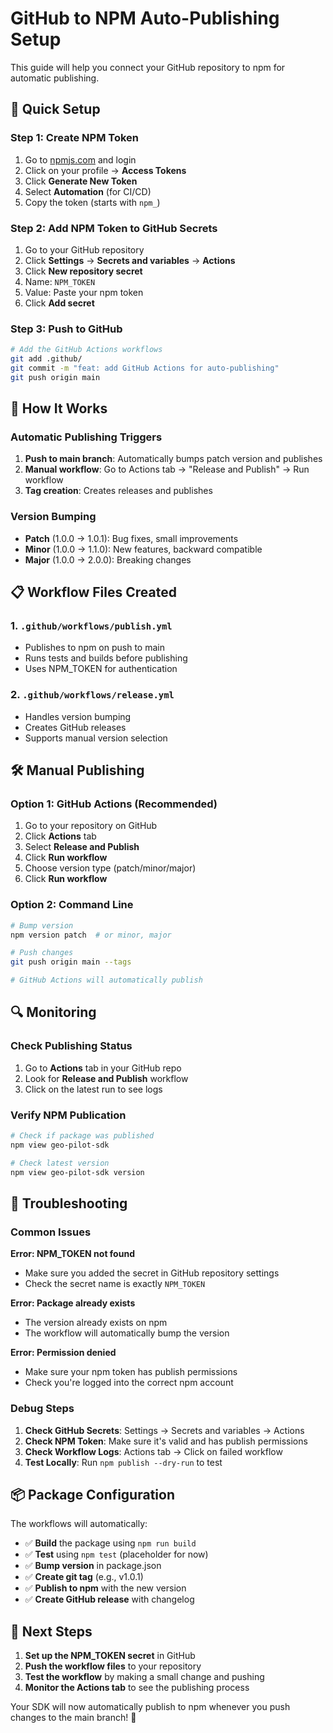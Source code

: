 # GitHub to NPM Auto-Publishing Setup

This guide will help you connect your GitHub repository to npm for automatic publishing.

## 🚀 **Quick Setup**

### **Step 1: Create NPM Token**

1. Go to [npmjs.com](https://www.npmjs.com) and login
2. Click on your profile → **Access Tokens**
3. Click **Generate New Token**
4. Select **Automation** (for CI/CD)
5. Copy the token (starts with `npm_`)

### **Step 2: Add NPM Token to GitHub Secrets**

1. Go to your GitHub repository
2. Click **Settings** → **Secrets and variables** → **Actions**
3. Click **New repository secret**
4. Name: `NPM_TOKEN`
5. Value: Paste your npm token
6. Click **Add secret**

### **Step 3: Push to GitHub**

```bash
# Add the GitHub Actions workflows
git add .github/
git commit -m "feat: add GitHub Actions for auto-publishing"
git push origin main
```

## 🔄 **How It Works**

### **Automatic Publishing Triggers**

1. **Push to main branch**: Automatically bumps patch version and publishes
2. **Manual workflow**: Go to Actions tab → "Release and Publish" → Run workflow
3. **Tag creation**: Creates releases and publishes

### **Version Bumping**

- **Patch** (1.0.0 → 1.0.1): Bug fixes, small improvements
- **Minor** (1.0.0 → 1.1.0): New features, backward compatible
- **Major** (1.0.0 → 2.0.0): Breaking changes

## 📋 **Workflow Files Created**

### **1. `.github/workflows/publish.yml`**
- Publishes to npm on push to main
- Runs tests and builds before publishing
- Uses NPM_TOKEN for authentication

### **2. `.github/workflows/release.yml`**
- Handles version bumping
- Creates GitHub releases
- Supports manual version selection

## 🛠 **Manual Publishing**

### **Option 1: GitHub Actions (Recommended)**
1. Go to your repository on GitHub
2. Click **Actions** tab
3. Select **Release and Publish**
4. Click **Run workflow**
5. Choose version type (patch/minor/major)
6. Click **Run workflow**

### **Option 2: Command Line**
```bash
# Bump version
npm version patch  # or minor, major

# Push changes
git push origin main --tags

# GitHub Actions will automatically publish
```

## 🔍 **Monitoring**

### **Check Publishing Status**
1. Go to **Actions** tab in your GitHub repo
2. Look for **Release and Publish** workflow
3. Click on the latest run to see logs

### **Verify NPM Publication**
```bash
# Check if package was published
npm view geo-pilot-sdk

# Check latest version
npm view geo-pilot-sdk version
```

## 🚨 **Troubleshooting**

### **Common Issues**

**Error: NPM_TOKEN not found**
- Make sure you added the secret in GitHub repository settings
- Check the secret name is exactly `NPM_TOKEN`

**Error: Package already exists**
- The version already exists on npm
- The workflow will automatically bump the version

**Error: Permission denied**
- Make sure your npm token has publish permissions
- Check you're logged into the correct npm account

### **Debug Steps**

1. **Check GitHub Secrets**: Settings → Secrets and variables → Actions
2. **Check NPM Token**: Make sure it's valid and has publish permissions
3. **Check Workflow Logs**: Actions tab → Click on failed workflow
4. **Test Locally**: Run `npm publish --dry-run` to test

## 📦 **Package Configuration**

The workflows will automatically:
- ✅ **Build** the package using `npm run build`
- ✅ **Test** using `npm test` (placeholder for now)
- ✅ **Bump version** in package.json
- ✅ **Create git tag** (e.g., v1.0.1)
- ✅ **Publish to npm** with the new version
- ✅ **Create GitHub release** with changelog

## 🎯 **Next Steps**

1. **Set up the NPM_TOKEN secret** in GitHub
2. **Push the workflow files** to your repository
3. **Test the workflow** by making a small change and pushing
4. **Monitor the Actions tab** to see the publishing process

Your SDK will now automatically publish to npm whenever you push changes to the main branch! 🚀
